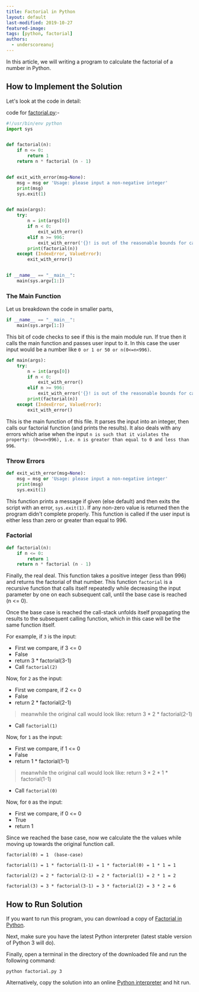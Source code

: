 ```yaml
---
title: Factorial in Python
layout: default
last-modified: 2019-10-27
featured-image:
tags: [python, factorial]
authors:
  - underscoreanuj
---  
```


In this article, we will writing a program to calculate the factorial of a number in Python.


## How to Implement the Solution

Let's look at the code in detail:

code for [factorial.py](https://github.com/TheRenegadeCoder/sample-programs/blob/master/archive/p/python/factorial.py):-

```python
#!/usr/bin/env python
import sys


def factorial(n):
    if n <= 0:
        return 1
    return n * factorial (n - 1)


def exit_with_error(msg=None):
    msg = msg or 'Usage: please input a non-negative integer'
    print(msg)
    sys.exit(1)


def main(args):
    try:
        n = int(args[0])
        if n < 0:
            exit_with_error()
        elif n >= 996:
            exit_with_error('{}! is out of the reasonable bounds for calculation'.format(n))
        print(factorial(n))
    except (IndexError, ValueError):
        exit_with_error()


if __name__ == "__main__":
    main(sys.argv[1:])
```

  

### The Main Function

Let us breakdown the code in smaller parts,

```python
if __name__ == "__main__":
    main(sys.argv[1:])
```
This bit of code checks to see if this is the main module run. If true then it calls the main function and passes user input to it. In this case the user input would be a number like `0 or 1 or 50 or n(0<=n<996)`.

```python
def main(args):
    try:
        n = int(args[0])
        if n < 0:
            exit_with_error()
        elif n >= 996:
            exit_with_error('{}! is out of the reasonable bounds for calculation'.format(n))
        print(factorial(n))
    except (IndexError, ValueError):
        exit_with_error()
```

This is the main function of this file. It parses the input into an integer, then calls our factorial function (and prints the results). It also deals with any errors which arise when the input `n is such that it violates the property: (0<=n<996), i.e. n is greater than equal to 0 and less than 996`.

 
### Throw Errors

```python
def exit_with_error(msg=None):
    msg = msg or 'Usage: please input a non-negative integer'
    print(msg)
    sys.exit(1)
```

This function prints a message if given (else default) and then exits the script with an error, `sys.exit(1)`. If any non-zero value is returned then the program didn't complete properly. This function is called if the user input is either less than zero or greater than equal to 996.

### Factorial

```python
def factorial(n):
    if n <= 0:
        return 1
    return n * factorial (n - 1)
```

Finally, the real deal. This function takes a positive integer (less than 996) and returns the factorial of that number. This function `factorial` is a recursive function that calls itself repeatedly while decreasing the input parameter by one on each subsequent call, until the base case is reached 
(n <= 0).

Once the base case is reached the call-stack unfolds itself propagating the results to the subsequent calling function, which in this case will be the same function itself.

For example, if `3` is the input:

* First we compare, if 3 <= 0
* False
* return 3 * factorial(3-1)
* Call `factorial(2)`

Now, for `2` as the input:  

* First we compare, if 2 <= 0
* False
* return 2 * factorial(2-1) 
> meanwhile the original call would look like: 
> return 3 * 2 * factorial(2-1)
* Call `factorial(1)`

Now, for `1` as the input:
* First we compare, if 1 <= 0
* False
* return 1 * factorial(1-1) 
> meanwhile the original call would look like:
> return 3 * 2 * 1 * factorial(1-1)
* Call `factorial(0)`

Now, for `0` as the input:
* First we compare, if 0 <= 0
* True
* return 1

Since we reached the base case, now we calculate the the values while moving up towards the original function call.

    factorial(0) = 1  (base-case)
    
    factorial(1) = 1 * factorial(1-1) = 1 * factorial(0) = 1 * 1 = 1
    
    factorial(2) = 2 * factorial(2-1) = 2 * factorial(1) = 2 * 1 = 2
    
    factorial(3) = 3 * factorial(3-1) = 3 * factorial(2) = 3 * 2 = 6

  

## How to Run Solution

If you want to run this program, you can download a copy of [Factorial in Python](https://github.com/TheRenegadeCoder/sample-programs/blob/master/archive/p/python/factorial.py).

Next, make sure you have the latest Python interpreter (latest stable version of Python 3 will do).

Finally, open a terminal in the directory of the downloaded file and run the following command:  

`python factorial.py 3`

Alternatively, copy the solution into an online [Python interpreter](https://colab.research.google.com) and hit run.
